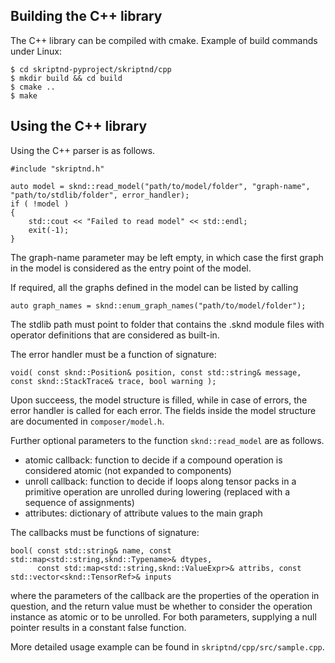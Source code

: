 
Building the C++ library
------------------------

The C++ library can be compiled with cmake. Example of build commands under Linux:
````
$ cd skriptnd-pyproject/skriptnd/cpp
$ mkdir build && cd build
$ cmake ..
$ make
````

Using the C++ library
---------------------

Using the C++ parser is as follows.

```
#include "skriptnd.h"

auto model = sknd::read_model("path/to/model/folder", "graph-name", "path/to/stdlib/folder", error_handler);
if ( !model )
{
    std::cout << "Failed to read model" << std::endl;
    exit(-1);
}
```

The graph-name parameter may be left empty, in which case the first graph in the model is considered as the entry point of the model.

If required, all the graphs defined in the model can be listed by calling

```
auto graph_names = sknd::enum_graph_names("path/to/model/folder");
```

The stdlib path must point to folder that contains the .sknd module files with operator definitions that are considered as built-in.

The error handler must be a function of signature:

```
void( const sknd::Position& position, const std::string& message, const sknd::StackTrace& trace, bool warning );
```

Upon succeess, the model structure is filled, while in case of errors, the error handler is called for each error.
The fields inside the model structure are documented in `composer/model.h`.

Further optional parameters to the function `sknd::read_model` are as follows.
* atomic callback: function to decide if a compound operation is considered atomic (not expanded to components)
* unroll callback: function to decide if loops along tensor packs in a primitive operation are unrolled during lowering (replaced with a sequence of assignments)
* attributes: dictionary of attribute values to the main graph

The callbacks must be functions of signature:

```
bool( const std::string& name, const std::map<std::string,sknd::Typename>& dtypes,
      const std::map<std::string,sknd::ValueExpr>& attribs, const std::vector<sknd::TensorRef>& inputs
```

where the parameters of the callback are the properties of the operation in question, and the return value must be whether to consider the operation instance as atomic or to be unrolled. For both parameters, supplying a null pointer results in a constant false function.

More detailed usage example can be found in `skriptnd/cpp/src/sample.cpp`.

